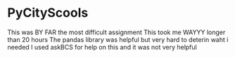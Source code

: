 # PyCityScools
This was BY FAR the most difficult assignment
This took me WAYYY longer than 20 hours
The pandas library was helpful but very hard to deterin waht i needed
I used askBCS for help on this and it was not very helpful
